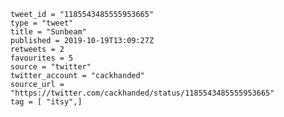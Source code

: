 ```
tweet_id = "1185543485555953665"
type = "tweet"
title = "Sunbeam"
published = 2019-10-19T13:09:27Z
retweets = 2
favourites = 5
source = "twitter"
twitter_account = "cackhanded"
source_url = "https://twitter.com/cackhanded/status/1185543485555953665"
tag = [ "itsy",]
```

<p class='image'><img src='http://mnf.m17s.net/2019/10/19/EHPlgJKXkAE2oqX.jpg' alt=''></p>

